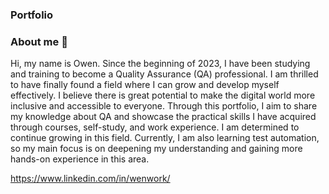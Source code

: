 ### Portfolio

### About me 👋
Hi, my name is Owen. Since the beginning of 2023, I have been studying and training to become a Quality Assurance (QA) professional. I am thrilled to have finally found a field where I can grow and develop myself effectively. I believe there is great potential to make the digital world more inclusive and accessible to everyone. Through this portfolio, I aim to share my knowledge about QA and showcase the practical skills I have acquired through courses, self-study, and work experience. I am determined to continue growing in this field. Currently, I am also learning test automation, so my main focus is on deepening my understanding and gaining more hands-on experience in this area.

https://www.linkedin.com/in/wenwork/

